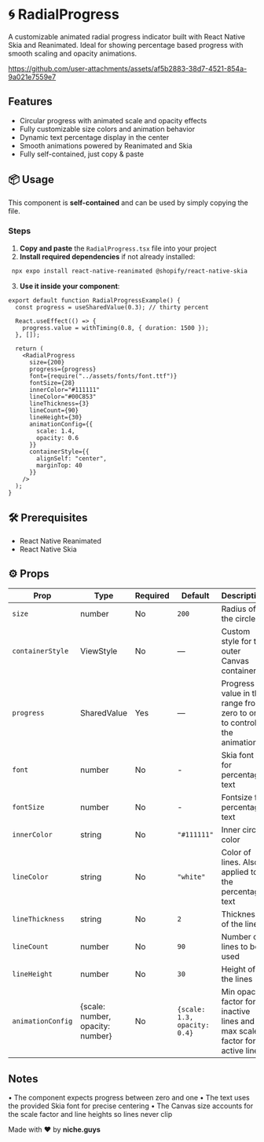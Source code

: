 # 🌀 RadialProgress

A customizable animated radial progress indicator built with React Native Skia and Reanimated.
Ideal for showing percentage based progress with smooth scaling and opacity animations.

https://github.com/user-attachments/assets/af5b2883-38d7-4521-854a-9a021e7559e7

## Features

- Circular progress with animated scale and opacity effects
- Fully customizable size colors and animation behavior
- Dynamic text percentage display in the center
- Smooth animations powered by Reanimated and Skia
- Fully self-contained, just copy & paste  

## 📦 Usage

This component is **self-contained** and can be used by simply copying the file.

### Steps

1. **Copy and paste** the `RadialProgress.tsx` file into your project  
2. **Install required dependencies** if not already installed:

  ```bash
   npx expo install react-native-reanimated @shopify/react-native-skia
  ```

3. **Use it inside your component**:

  ```tsx
  export default function RadialProgressExample() {
    const progress = useSharedValue(0.3); // thirty percent

    React.useEffect(() => {
      progress.value = withTiming(0.8, { duration: 1500 });
    }, []);

    return (
      <RadialProgress
        size={200}
        progress={progress}
        font={require("../assets/fonts/font.ttf")}
        fontSize={28}
        innerColor="#111111"
        lineColor="#00C853"
        lineThickness={3}
        lineCount={90}
        lineHeight={30}
        animationConfig={{
          scale: 1.4,
          opacity: 0.6
        }}
        containerStyle={{
          alignSelf: "center",
          marginTop: 40
        }}
      />
    );
  }
  ```

## 🛠 Prerequisites

- React Native Reanimated  
- React Native Skia 

## ⚙️ Props

| Prop           | Type     | Required | Default                          | Description                                                              |
|----------------|----------|----------|----------------------------------|--------------------------------------------------------------------------|
| `size`         | number   | No       | `200`                            | Radius of the circle                                                     |
| `containerStyle`| ViewStyle | No     | —                                | Custom style for the outer Canvas container                              |
| `progress`     | SharedValue<number> | Yes    | —                       | Progress value in the range from zero to one to control the animation                              |
| `font`         | number   | No       | -                                | Skia font for percentage text                                   |
| `fontSize`     | number   | No       | -                                | Fontsize for percentage text                               |
| `innerColor`   | string   | No       | `"#111111"`                      | Inner circle color                                                 |
| `lineColor`    | string   | No       | `"white"`                        | Color of lines. Also applied to the percentage text|
| `lineThickness`| string   | No       | `2`                              | Thickness of the lines|
| `lineCount`| number   | No       | `90`                                 | Number of lines to be used|
| `lineHeight`| number   | No       | `30`                                | Height of the lines|
| `animationConfig`| {scale: number, opacity: number}   | No       | `{scale: 1.3, opacity: 0.4}`   | Min opacity factor for inactive lines and max scale factor for active lines|

## Notes

• The component expects progress between zero and one
• The text uses the provided Skia font for precise centering
• The Canvas size accounts for the scale factor and line heights so lines never clip

Made with ❤️ by **niche.guys**

